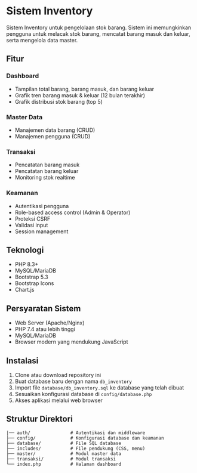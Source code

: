# Sistem Inventory 

Sistem Inventory untuk pengelolaan stok barang. Sistem ini memungkinkan pengguna untuk melacak stok barang, mencatat barang masuk dan keluar, serta mengelola data master.

## Fitur

### Dashboard
- Tampilan total barang, barang masuk, dan barang keluar
- Grafik tren barang masuk & keluar (12 bulan terakhir)
- Grafik distribusi stok barang (top 5)

### Master Data
- Manajemen data barang (CRUD)
- Manajemen pengguna (CRUD)

### Transaksi
- Pencatatan barang masuk
- Pencatatan barang keluar
- Monitoring stok realtime

### Keamanan
- Autentikasi pengguna
- Role-based access control (Admin & Operator)
- Proteksi CSRF
- Validasi input
- Session management

## Teknologi

- PHP 8.3+
- MySQL/MariaDB
- Bootstrap 5.3
- Bootstrap Icons
- Chart.js

## Persyaratan Sistem

- Web Server (Apache/Nginx)
- PHP 7.4 atau lebih tinggi
- MySQL/MariaDB
- Browser modern yang mendukung JavaScript

## Instalasi

1. Clone atau download repository ini
2. Buat database baru dengan nama `db_inventory`
3. Import file `database/db_inventory.sql` ke database yang telah dibuat
4. Sesuaikan konfigurasi database di `config/database.php`
5. Akses aplikasi melalui web browser

## Struktur Direktori

```
|── auth/               # Autentikasi dan middleware
├── config/             # Konfigurasi database dan keamanan
├── database/           # File SQL database
├── includes/           # File pendukung (CSS, menu)
├── master/             # Modul master data
├── transaksi/          # Modul transaksi
└── index.php           # Halaman dashboard
```


